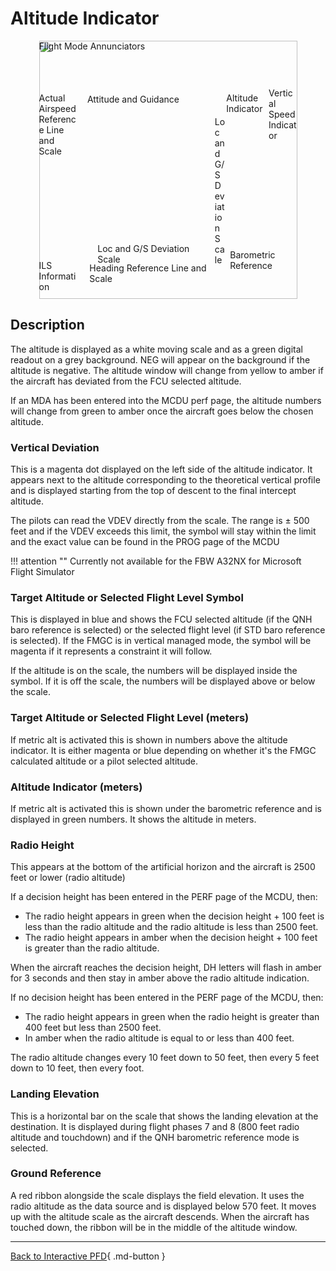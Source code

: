 # Altitude Indicator

<div style="position: relative; width: 413px; height: auto; margin-left: auto;  margin-right: auto;">
    <img src="/pilots-corner/assets/a32nx-briefing/pfd/pfd-small.png" style="width: 413px; height: auto;">
    <a href="/pilots-corner/a32nx-briefing/pfd/fma/">               <div class="imagemap"             style="position: absolute; left:     0%; top:     0%; width:   100%; height: 15.00%;"><span class="imagemapname">Flight Mode Annunciators</span></div></a>
    <a href="/pilots-corner/a32nx-briefing/pfd/altitude-indicator/"><div class="imagemap highlighted" style="position: absolute; left: 72.60%; top: 20.00%; width: 16.00%; height: 58.00%;"><span class="imagemapname">Altitude Indicator</span></div></a>
    <a href="/pilots-corner/a32nx-briefing/pfd/vertical-speed/">    <div class="imagemap"             style="position: absolute; left: 89.00%; top: 18.15%; width: 11.00%; height: 64.20%;"><span class="imagemapname">Vertical Speed Indicator</span></div></a>
    <a href="/pilots-corner/a32nx-briefing/pfd/baro-ref/">          <div class="imagemap"             style="position: absolute; left: 74.04%; top: 81.00%; width: 19.44%; height:   5.8%;"><span class="imagemapname">Barometric Reference</span></div></a>
    <a href="/pilots-corner/a32nx-briefing/pfd/artificial-horizon/"><div class="imagemap "            style="position: absolute; left: 18.74%; top: 20.62%; width: 48.81%; height: 56.68%;"><span class="imagemapname">Attitude and Guidance</span></div></a>
    <a href="/pilots-corner/a32nx-briefing/pfd/speedtape/">         <div class="imagemap"             style="position: absolute; left:     0%; top: 20.17%; width: 15.35%; height: 57.86%;"><span class="imagemapname">Actual Airspeed Reference Line and Scale</span></div></a>
    <a href="/pilots-corner/a32nx-briefing/pfd/heading-ref/">       <div class="imagemap"             style="position: absolute; left: 19.58%; top: 86.09%; width: 47.48%; height: 12.17%;"><span class="imagemapname">Heading Reference Line and Scale</span></div></a>
    <a href="/pilots-corner/a32nx-briefing/pfd/ils-indicator/">     <div class="imagemap"             style="position: absolute; left: 22.70%; top: 78.40%; width: 42.88%; height:  5.34%;"><span class="imagemapname">Loc and G/S Deviation Scale</span></div></a>
    <a href="/pilots-corner/a32nx-briefing/pfd/ils-indicator/">     <div class="imagemap"             style="position: absolute; left: 68.10%; top: 29.41%; width:  4.01%; height: 41.10%;"><span class="imagemapname">Loc and G/S Deviation Scale</span></div></a>
    <a href="/pilots-corner/a32nx-briefing/pfd/ils-indicator/">     <div class="imagemap"             style="position: absolute; left:     0%; top: 85.00%; width: 16.00%; height: 13.00%;"><span class="imagemapname">ILS Information</span></div></a>
</div>

## Description

The altitude is displayed as a white moving scale and as a green digital readout on a grey background. NEG will appear on the background if the altitude is negative. The altitude window will change from yellow to amber if the aircraft has deviated from the FCU selected altitude.

If an MDA has been entered into the MCDU perf page, the altitude numbers will change from green to amber once the aircraft goes below the chosen altitude.

### Vertical Deviation

This is a magenta dot displayed on the left side of the altitude indicator. It appears next to the altitude corresponding to the theoretical vertical profile and is displayed starting from the top of descent to the final intercept altitude.

The pilots can read the VDEV directly from the scale. The range is ± 500 feet and if the VDEV exceeds this limit, the symbol will stay within the limit and the exact value can be found in the PROG page of the MCDU

!!! attention ""
    Currently not available for the FBW A32NX for Microsoft Flight Simulator

### Target Altitude or Selected Flight Level Symbol

This is displayed in blue and shows the FCU selected altitude (if the QNH baro reference is selected) or the selected flight level (if STD baro reference is selected). If the FMGC is in vertical managed mode, the symbol will be magenta if it represents a constraint it will follow.

If the altitude is on the scale, the numbers will be displayed inside the symbol. If it is off the scale, the numbers will be displayed above or below the scale.

### Target Altitude or Selected Flight Level (meters)

If metric alt is activated this is shown in numbers above the altitude indicator. It is either magenta or blue depending on whether it's the FMGC calculated altitude or a pilot selected altitude.

### Altitude Indicator (meters)

If metric alt is activated this is shown under the barometric reference and is displayed in green numbers. It shows the altitude in meters.

### Radio Height

This appears at the bottom of the artificial horizon and the aircraft is 2500 feet or lower (radio altitude)

If a decision height has been entered in the PERF page of the MCDU, then:

- The radio height appears in green when the decision height + 100 feet is less than the radio altitude and the radio altitude is less than 2500 feet.
- The radio height appears in amber when the decision height + 100 feet is greater than the radio altitude.

When the aircraft reaches the decision height, DH letters will flash in amber for 3 seconds and then stay in amber above the radio altitude indication.

If no decision height has been entered in the PERF page of the MCDU, then:

- The radio height appears in green when the radio height is greater than 400 feet but less than 2500 feet.
- In amber when the radio altitude is equal to or less than 400 feet.

The radio altitude changes every 10 feet down to 50 feet, then every 5 feet down to 10 feet, then every foot.

### Landing Elevation

This is a horizontal bar on the scale that shows the landing elevation at the destination. It is displayed during flight phases 7 and 8 (800 feet radio altitude and touchdown) and if the QNH barometric reference mode is selected.

### Ground Reference

A red ribbon alongside the scale displays the field elevation. It uses the radio altitude as the data source and is displayed below 570 feet. It moves up with the altitude scale as the aircraft descends. When the aircraft has touched down, the ribbon will be in the middle of the altitude window.

---
[Back to Interactive PFD](index.md){ .md-button }
